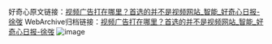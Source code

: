 好奇心原文链接：[视频广告打在哪里？首选的并不是视频网站_智能_好奇心日报-徐弢](https://www.qdaily.com/articles/8237.html)
WebArchive归档链接：[视频广告打在哪里？首选的并不是视频网站_智能_好奇心日报-徐弢](http://web.archive.org/web/20190623152347/https://www.qdaily.com/articles/8237.html)
![image](http://ww3.sinaimg.cn/large/007d5XDply1g3vbaaxhkkj30u02nqki0)
